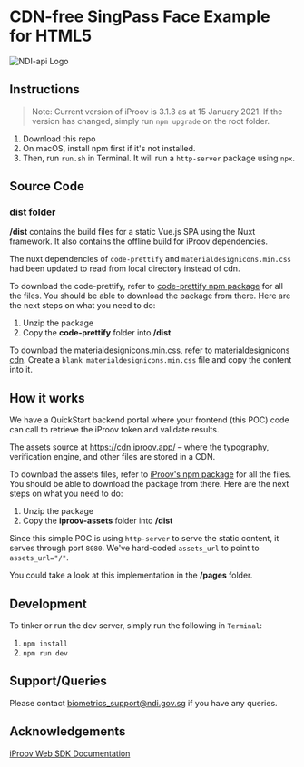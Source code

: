 # CDN-free SingPass Face Example for HTML5

![NDI-api Logo](https://www.ndi-api.gov.sg/assets/img/ndi-api-logo.png)

## Instructions

> Note: Current version of iProov is 3.1.3 as at 15 January 2021. If the version has changed, simply run `npm upgrade` on the root folder.

1. Download this repo
2. On macOS, install npm first if it's not installed.
3. Then, run `run.sh` in Terminal. It will run a `http-server` package using `npx`.

## Source Code

### dist folder 

**/dist** contains the build files for a static Vue.js SPA using the Nuxt framework. It also contains the offline build for iProov dependencies. 

The nuxt dependencies of ```code-prettify``` and ```materialdesignicons.min.css``` had been updated to read from local directory instead of cdn.

To download the code-prettify, refer to [code-prettify npm package](https://www.jsdelivr.com/package/npm/code-prettify) for all the files. You should be able to download the package from there. Here are the next steps on what you need to do:

1. Unzip the package
2. Copy the **code-prettify** folder into **/dist**

To download the materialdesignicons.min.css, refer to [materialdesignicons cdn](http://cdn.materialdesignicons.com/5.0.45/css/materialdesignicons.min.css). Create a ```blank materialdesignicons.min.css``` file and copy the content into it. 

## How it works

We have a QuickStart backend portal where your frontend (this POC) code can call to retrieve the iProov token and validate results.

The assets source at https://cdn.iproov.app/ – where the typography, verification engine, and other files are stored in a CDN.

To download the assets files, refer to [iProov's npm package](https://www.jsdelivr.com/package/npm/@iproov/web) for all the files. You should be able to download the package from there. Here are the next steps on what you need to do:

1. Unzip the package
2. Copy the **iproov-assets** folder into **/dist**

Since this simple POC is using `http-server` to serve the static content, it serves through port `8080`. We've hard-coded `assets_url` to point to `assets_url="/"`.

You could take a look at this implementation in the **/pages** folder.


## Development

To tinker or run the dev server, simply run the following in `Terminal`:

1. `npm install`
2. `npm run dev`

## Support/Queries

Please contact biometrics_support@ndi.gov.sg if you have any queries.

## Acknowledgements

[iProov Web SDK Documentation](https://github.com/iProov/web)

